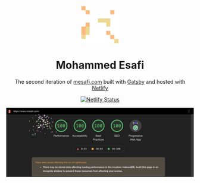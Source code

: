 <div align="center">
	<img alt="Logo" src="./src/images/icon.png" width="100" />
</div>
<h1 align="center">
	Mohammed Esafi
</h1>
<p align="center">
	The second iteration of <a href="http://mesafi.com/" target="_blank">mesafi.com</a> built with <a href="https://www.gatsbyjs.org/" target="_blank">Gatsby</a> and hosted with <a href="https://www.netlify.com/" target="_blank">Netlify</a>
</p>
<p align="center">
	<a href="https://app.netlify.com/sites/mesafi/deploys" target="_blank">
		<img src="https://api.netlify.com/api/v1/badges/baf51466-8ed4-47f4-8bb8-2d1043857915/deploy-status" alt="Netlify Status" />
	</a>
</p>

![Lighthouse score](./src/images/lighthouse_score.jpg)
